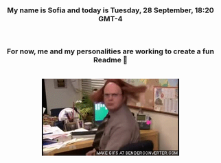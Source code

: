 


<div align="center">
<h3 >My name is Sofia and today is Tuesday, 28 September, 18:20 GMT-4</h3><br>
<h3 >For now, me and my personalities are working to create a fun Readme 👋
</h3><br>
<img src='img/dwight.gif' alt='working...'/>
</div>

